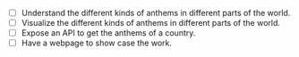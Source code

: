 - [ ] Understand the different kinds of anthems in different parts of the world.
- [ ] Visualize the different kinds of anthems in different parts of the world.
- [ ] Expose an API to get the anthems of a country.
- [ ] Have a webpage to show case the work.
